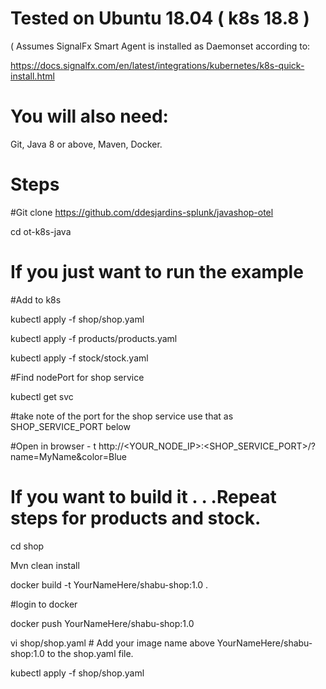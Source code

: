 # Tested on Ubuntu 18.04 ( k8s 18.8 )

( Assumes SignalFx Smart Agent is installed as Daemonset according to: 

https://docs.signalfx.com/en/latest/integrations/kubernetes/k8s-quick-install.html

# You will also need:
Git, Java 8 or above, Maven, Docker.

# Steps

#Git clone
https://github.com/ddesjardins-splunk/javashop-otel
	
cd ot-k8s-java

# If you just want to run the example

#Add to k8s

kubectl apply -f shop/shop.yaml

kubectl apply -f products/products.yaml

kubectl apply -f stock/stock.yaml

#Find nodePort for shop service

kubectl get svc

#take note of the port for the shop service use that as SHOP_SERVICE_PORT below

#Open in browser - t http://<YOUR_NODE_IP>:<SHOP_SERVICE_PORT>/?name=MyName&color=Blue

# If you want to build it . . .Repeat steps for products and stock.

cd shop

Mvn clean install

docker build -t YourNameHere/shabu-shop:1.0 .

#login to docker

docker push YourNameHere/shabu-shop:1.0

vi shop/shop.yaml # Add your image name above YourNameHere/shabu-shop:1.0 to the shop.yaml file.

kubectl apply -f shop/shop.yaml

